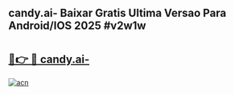 ## candy.ai- Baixar Gratis Ultima Versao Para Android/IOS 2025 #v2w1w

# <h2><a href="https://ainizakaria.my?title=candy.ai-&ref=20M">🔗👉 🔴 candy.ai-</a></h2>

[![acn](https://github.com/user-attachments/assets/0f9c940e-d8b0-45ae-aac7-cd30a18b3e1c)](https://ainizakaria.my?title=candy.ai-&ref=20M)

